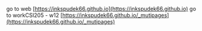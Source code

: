go to web [https://inkspudek66.github.io](https://inkspudek66.github.io)
go to workCSI205 - w12 [https://inkspudek66.github.io/_mutipages](https://inkspudek66.github.io/_mutipages)
